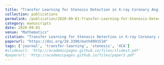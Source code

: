```yaml
---
title: "Transfer Learning for Stenosis Detection in X-ray Coronary Angiography"
collection: publications
permalink: /publication/2020-09-01-Transfer-Learning-for-Stenosis-Detection-in-X-ray-Coronary-Angiography
category: manuscripts
date: 2020-09-01
venue: "Mathematics"
citation: "Transfer Learning for Stenosis Detection in X-ray Coronary Angiography. *Mathematics*, 2020. https://doi.org/10.3390/math8091510"
paperurl: "https://doi.org/10.3390/math8091510"
tags: ['journal', 'transfer-learning', 'stenosis', 'XCA']
#slidesurl: 'http://academicpages.github.io/files/slides3.pdf'
#paperurl: 'http://academicpages.github.io/files/paper3.pdf'
---
```

